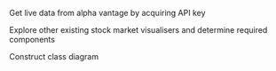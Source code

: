 Get live data from alpha vantage by acquiring API key

Explore other existing stock market visualisers and determine required components

Construct class diagram

